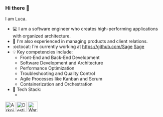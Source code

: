 ### Hi there 👋


I am Luca.
- :computer: I am a software engineer who creates high-performing applications with organized architecture.
- :open_file_folder: I'm also experienced in managing products and client relations.
- :octocat: I’m currently working at  https://github.com/Sage [Sage](http://www.sage.com) 
- :bulb: Key competencies include:
   - Front-End and Back-End Development
   - Software Development and Architecture
   - Performance Optimization
   - Troubleshooting and Quality Control
   - Agile Processes like Kanban and Scrum
   - Containerization and Orchestration
- :wrench: Tech Stack:
   - <i class='icon-tech-ruby'></i> 
<!--
Here are some ideas to get you started:

- 🔭 I’m currently working on ...
- 🌱 I’m currently learning ...
- 👯 I’m looking to collaborate on ...
- 🤔 I’m looking for help with ...
- 💬 Ask me about ...
- 📫 How to reach me: ...
- 😄 Pronouns: ...
- ⚡ Fun fact: ...
-->

<p align="left">
  <a href="#"><img alt="Arknights - Phos#3548" title="Arknights - Phos#3548" height="32" width="32" src="assets/arknights.svg"></a>
  <a href="#"><img alt="Destiny 2 - Phos" title="Destiny 2 - Phos" height="32" width="32" src="assets/destiny.svg"></a>
  <a href="#"><img alt="Warframe - Sumia" title="Warframe - Sumia" height="32" width="32" src="assets/warframe.svg"></a>
</p>

